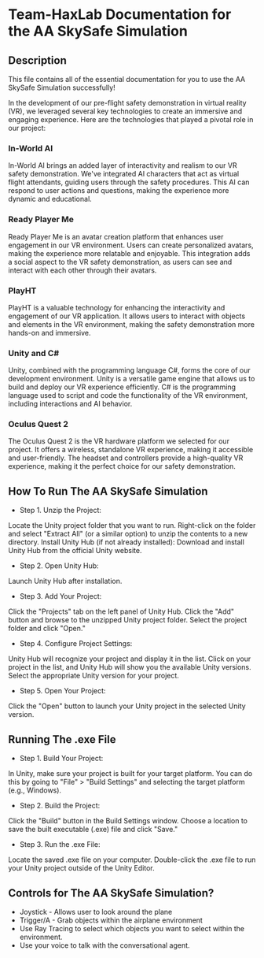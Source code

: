 # Team-HaxLab Documentation for the AA SkySafe Simulation

## Description
This file contains all of the essential documentation for you to use the AA SkySafe Simulation successfully!

In the development of our pre-flight safety demonstration in virtual reality (VR), we leveraged several key technologies to create an immersive and engaging experience. Here are the technologies that played a pivotal role in our project:

### In-World AI 
  
In-World AI brings an added layer of interactivity and realism to our VR safety demonstration. We've integrated AI characters that act as virtual flight attendants, guiding users through the safety procedures. This AI can respond to user actions and questions, making the experience more dynamic and educational.

### Ready Player Me
  
Ready Player Me is an avatar creation platform that enhances user engagement in our VR environment. Users can create personalized avatars, making the experience more relatable and enjoyable. This integration adds a social aspect to the VR safety demonstration, as users can see and interact with each other through their avatars.

### PlayHT
  
PlayHT is a valuable technology for enhancing the interactivity and engagement of our VR application. It allows users to interact with objects and elements in the VR environment, making the safety demonstration more hands-on and immersive.

### Unity and C#
  
Unity, combined with the programming language C#, forms the core of our development environment. Unity is a versatile game engine that allows us to build and deploy our VR experience efficiently. C# is the programming language used to script and code the functionality of the VR environment, including interactions and AI behavior.

### Oculus Quest 2
  
The Oculus Quest 2 is the VR hardware platform we selected for our project. It offers a wireless, standalone VR experience, making it accessible and user-friendly. The headset and controllers provide a high-quality VR experience, making it the perfect choice for our safety demonstration.


## How To Run The AA SkySafe Simulation
* Step 1. Unzip the Project:

Locate the Unity project folder that you want to run.
Right-click on the folder and select "Extract All" (or a similar option) to unzip the contents to a new directory.
Install Unity Hub (if not already installed):
Download and install Unity Hub from the official Unity website.

* Step 2. Open Unity Hub:

Launch Unity Hub after installation.

* Step 3. Add Your Project:

Click the "Projects" tab on the left panel of Unity Hub.
Click the "Add" button and browse to the unzipped Unity project folder.
Select the project folder and click "Open."

* Step 4. Configure Project Settings:

Unity Hub will recognize your project and display it in the list.
Click on your project in the list, and Unity Hub will show you the available Unity versions. Select the appropriate Unity version for your project.

* Step 5. Open Your Project:

Click the "Open" button to launch your Unity project in the selected Unity version.

## Running The .exe File

* Step 1. Build Your Project:

In Unity, make sure your project is built for your target platform. You can do this by going to "File" > "Build Settings" and selecting the target platform (e.g., Windows).

* Step 2. Build the Project:

Click the "Build" button in the Build Settings window.
Choose a location to save the built executable (.exe) file and click "Save."

* Step 3. Run the .exe File:

Locate the saved .exe file on your computer.
Double-click the .exe file to run your Unity project outside of the Unity Editor.

## Controls for The AA SkySafe Simulation?

* Joystick - Allows user to look around the plane
* Trigger/A - Grab objects within the airplane environment
* Use Ray Tracing to select which objects you want to select within the environment.
* Use your voice to talk with the conversational agent.








